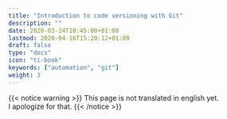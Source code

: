 ```yaml
---
title: "Introduction to code versioning with Git"
description: ""
date: 2020-03-24T10:45:00+01:00
lastmod: 2020-04-16T15:20:12+01:00
draft: false
type: "docs"
icon: "ti-book"
keywords: ["automation", "git"]
weight: 3
---
```



{{< notice warning >}}
This page is not translated in english yet.
<br/>
I apologize for that.
{{< /notice >}}